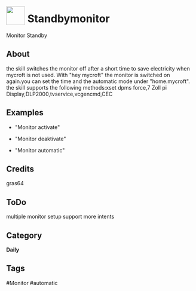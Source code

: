 # <img src="https://raw.githack.com/FortAwesome/Font-Awesome/master/svgs/solid/desktop.svg" card_color="#40DBB0" width="50" height="50" style="vertical-align:bottom"/> Standbymonitor
Monitor Standby

## About
the skill switches the monitor off after a short time to save electricity when mycroft is not used. With "hey mycroft" the monitor is switched on again.you can set the time and the automatic mode under "home.mycroft".
the skill supports the following methods:xset dpms force,7 Zoll pi Display,DLP2000,tvservice,vcgencmd,CEC

## Examples
* "Monitor activate"
+ "Monitor deaktivate"
* "Monitor automatic"

## Credits
gras64

## ToDo
multiple monitor setup support
more intents

## Category
**Daily**

## Tags
#Monitor
#automatic
